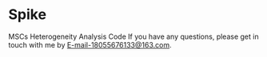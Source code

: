 # Spike
MSCs Heterogeneity Analysis Code
If you have any questions, please get in touch with me by E-mail-18055676133@163.com.
